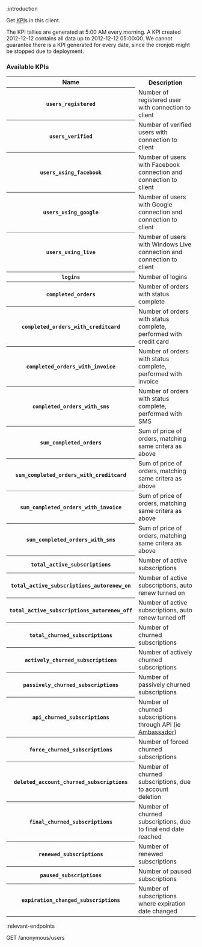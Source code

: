 :introduction

Get <abbr title="Key Performance Indicator">KPI</abbr>s in this client.

The KPI tallies are generated at 5:00 AM every morning. A KPI created 2012-12-12
contains all data up to 2012-12-12 05:00:00. We cannot guarantee there is a KPI
generated for every date, since the cronjob might be stopped due to deployment.

### Available KPIs

<table class="sectioned mbl">
  <tr>
    <th>Name</th>
    <th>Description</th>
  </tr>
  <tr>
    <th><code>users_registered</code></th>
    <td>Number of registered user with connection to client</td>
  </tr>
  <tr>
    <th><code>users_verified</code></th>
    <td>Number of verified users with connection to client</td>
  </tr>
  <tr>
    <th><code>users_using_facebook</code></th>
    <td>Number of users with Facebook connection and connection to client</td>
  </tr>
  <tr>
    <th><code>users_using_google</code></th>
    <td>Number of users with Google connection and connection to client</td>
  </tr>
  <tr>
    <th><code>users_using_live</code></th>
    <td>Number of users with Windows Live connection and connection to client</td>
  </tr>
  <tr>
    <th><code>logins</code></th>
    <td>Number of logins</td>
  </tr>
  <tr>
    <th><code>completed_orders</code></th>
    <td>Number of orders with status complete</td>
  </tr>
  <tr>
    <th><code>completed_orders_with_creditcard</code></th>
    <td>Number of orders with status complete, performed with credit card</td>
  </tr>
  <tr>
    <th><code>completed_orders_with_invoice</code></th>
    <td>Number of orders with status complete, performed with invoice</td>
  </tr>
  <tr>
    <th><code>completed_orders_with_sms</code></th>
    <td>Number of orders with status complete, performed with SMS</td>
  </tr>
  <tr>
    <th><code>sum_completed_orders</code></th>
    <td>Sum of price of orders, matching same critera as above</td>
  </tr>
  <tr>
    <th><code>sum_completed_orders_with_creditcard</code></th>
    <td>Sum of price of orders, matching same critera as above</td>
  </tr>
  <tr>
    <th><code>sum_completed_orders_with_invoice</code></th>
    <td>Sum of price of orders, matching same critera as above</td>
  </tr>
  <tr>
    <th><code>sum_completed_orders_with_sms</code></th>
    <td>Sum of price of orders, matching same critera as above</td>
  </tr>
  <tr>
    <th><code>total_active_subscriptions</code></th>
    <td>Number of active subscriptions</td>
  </tr>
  <tr>
    <th><code>total_active_subscriptions_autorenew_on</code></th>
    <td>Number of active subscriptions, auto renew turned on</td>
  </tr>
  <tr>
    <th><code>total_active_subscriptions_autorenew_off</code></th>
    <td>Number of active subscriptions, auto renew turned off</td>
  </tr>
  <tr>
    <th><code>total_churned_subscriptions</code></th>
    <td>Number of churned subscriptions</td>
  </tr>
  <tr>
    <th><code>actively_churned_subscriptions</code></th>
    <td>Number of actively churned subscriptions</td>
  </tr>
  <tr>
    <th><code>passively_churned_subscriptions</code></th>
    <td>Number of passively churned subscriptions</td>
  </tr>
  <tr>
    <th><code>api_churned_subscriptions</code></th>
    <td>Number of churned subscriptions through API (ie <a href="/ambassador/">Ambassador</a>)</td>
  </tr>
  <tr>
    <th><code>force_churned_subscriptions</code></th>
    <td>Number of forced churned subscriptions</td>
  </tr>
  <tr>
    <th><code>deleted_account_churned_subscriptions</code></th>
    <td>Number of churned subscriptions, due to account deletion</td>
  </tr>
  <tr>
    <th><code>final_churned_subscriptions</code></th>
    <td>Number of churned subscriptions, due to final end date reached</td>
  </tr>
  <tr>
    <th><code>renewed_subscriptions</code></th>
    <td>Number of renewed subscriptions</td>
  </tr>
  <tr>
    <th><code>paused_subscriptions</code></th>
    <td>Number of paused subscriptions</td>
  </tr>
  <tr>
    <th><code>expiration_changed_subscriptions</code></th>
    <td>Number of subscriptions where expiration date changed</td>
  </tr>
</table>

:relevant-endpoints

GET /anonymous/users
